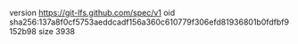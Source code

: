 version https://git-lfs.github.com/spec/v1
oid sha256:137a8f0cf5753aeddcadf156a360c610779f306efd81936801b0fdfbf9152b98
size 3938
